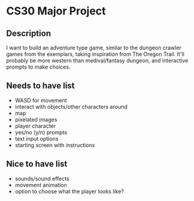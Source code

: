# CS30 Major Project

## Description
I want to build an adventure type game, similar to the dungeon crawler games from the exemplars, taking inspiration from The Oregon Trail. It'll probably be more western than medival/fantasy dungeon, and interactive prompts to make choices.

## Needs to have list
- WASD for movement
- interact with objects/other characters around
- map
- pixelated images
- player character
- yes/no (y/n) prompts 
- text input options
- starting screen with instructions 

## Nice to have list
- sounds/sound effects
- movement animation
- option to choose what the player looks like?
